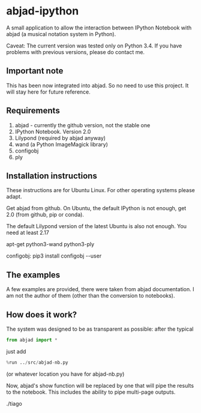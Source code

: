 abjad-ipython
=============

A small application to allow the interaction between IPython Notebook with
abjad (a musical notation system in Python).

Caveat: The current version was tested only on Python 3.4. If you have
problems with previous versions, please do contact me.


Important note
--------------

This has been now integrated into abjad. So no need to use this project.
It will stay here for future reference.


Requirements
------------

1. abjad - currently the github version, not the stable one
2. IPython Notebook. Version 2.0
3. Lilypond (required by abjad anyway)
4. wand (a Python ImageMagick library)
5. configobj
6. ply


Installation instructions
-------------------------

These instructions are for Ubuntu Linux. For other operating systems please
adapt.

Get abjad from github. On Ubuntu, the default IPython is not enough, get 2.0
(from github, pip or conda).

The default Lilypond version of the latest Ubuntu is also not enough. You need
at least 2.17

apt-get python3-wand python3-ply

configobj: pip3 install configobj --user


The examples
------------

A few examples are provided, there were taken from abjad documentation.
I am not the author of them (other than the conversion to notebooks).


How does it work?
-----------------

The system was designed to be as transparent as possible: after the typical

```python
from abjad import *
```

just add

```python
%run ../src/abjad-nb.py
```

(or whatever location you have for abjad-nb.py)

Now, abjad's show function will be replaced by one that will pipe the results
to the notebook. This includes the ability to pipe multi-page outputs.

./tiago
